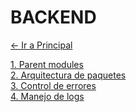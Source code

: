 # BACKEND

[← Ir a Principal](./../../../README.md)

[1. Parent modules](parents/README.md) <br>
[2. Arquitectura de paquetes](./packages/README.md) <br>
[3. Control de errores](./errors/README.md) <br>
[4. Manejo de logs](./logging/README.md) <br>